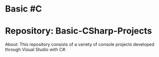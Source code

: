 # Basic #C
# Repository: Basic-CSharp-Projects

About: This repository consists of a variety of console projects developed through Visual Studio with C#.


